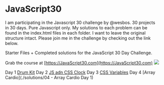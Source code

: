 # JavaScript30
I am participating in the Javascript 30 challenge by @wesbos. 30 projects in 30 days. Pure Javascript only.
My solutions to each problem can be found in the index.html files in each folder. I want to leave the original structure intact. 
Please join me in the challenge by checking out the link below.

Starter Files + Completed solutions for the JavaScript 30 Day Challenge.

Grab the course at [https://JavaScript30.com](https://JavaScript30.com)
![](https://javascript30.com/images/JS3-social-share.png)

Day 1 [Drum Kit](./solutions/01%20-%20JavaScript%20Drum%20Kit/index.html)
Day 2 [JS adn CSS Clock](./solutions/02%20-%20JS%20and%20CSS%20Clock/index.html)
Day 3 [CSS Variables](./solutions/03%20-%20CSS%20Variables/index.html)
Day 4 [Array Cardio](./solutions/04 - Array Cardio Day 1)
